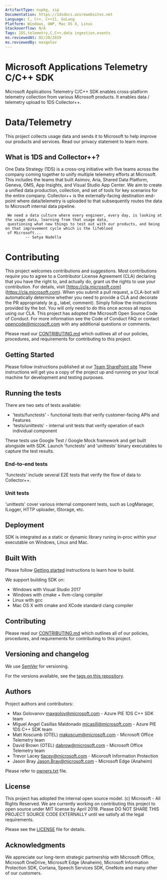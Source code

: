 ```yaml
---
ArtifactType: nupkg, zip
Documentation: https://1dsdocs.azurewebsites.net
Language: C, C++, C++11, GoLang
Platform: Windows, UWP, Mac OS X, Linux
Stackoverflow: N/A
Tags: 1DS,telemetry,C,C++,data ingestion,events
ms.reviewedAt: 02/20/2019
ms.reviewedBy: maxgolov
---
```


# Microsoft Applications Telemetry C/C++ SDK

Microsoft Applications Telemetry C/C++ SDK enables cross-platform telemetry collection from various Microsoft products.
It enables data / telemetry upload to 1DS Collector++. 

# Data/Telemetry

This project collects usage data and sends it to Microsoft to help improve our products and services.
Read our privacy statement to learn more.

## What is 1DS and Collector++?

One Data Strategy (1DS) is a cross-org initiative with five teams across the company coming together to unify multiple
telemetry efforts at Microsoft. This includes the teams that built Asimov, Aria, Shared Data Platform, Geneva, OMS, App
Insights, and Visual Studio App Center. We aim to create a unified data production, collection, and set of tools for key
scenarios for the entire company. Collector++ is the externally-facing destination end-point where data/telemetry is
uploaded to that subsequently routes the data to Microsoft internal data pipeline.


```
 We need a data culture where every engineer, every day, is looking at the usage data, learning from that usage data,
 questioning what new things to test out with our products, and being on that improvement cycle which is the lifeblood
 of Microsoft...
         -- Satya Nadella
```

# Contributing

This project welcomes contributions and suggestions. Most contributions require you to agree to a Contributor License
Agreement (CLA) declaring that you have the right to, and actually do, grant us the rights to use your contribution.
For details, visit [https://cla.microsoft.com] (https://cla.microsoft.com). When you submit a pull request, a CLA-bot
will automatically determine whether you need to provide a CLA and decorate the PR appropriately (e.g., label, comment).
Simply follow the instructions provided by the bot. You will only need to do this once across all repos using our CLA.
This project has adopted the Microsoft Open Source Code of Conduct. For more information see the Code of Conduct FAQ
or contact opencode@microsoft.com with any additional questions or comments.

Please read our [CONTRIBUTING.md](CONTRIBUTING.md) which outlines all of our policies, procedures, and requirements for
contributing to this project.

## Getting Started

Please follow instructions published at our [Team SharePoint site](https://microsoft.sharepoint.com/teams/1ds.sdk.cpp/SitePages/Home.aspx)
These instructions will get you a copy of the project up and running on your local machine for development and testing purposes.

## Running the tests

There are two sets of tests available:
* 'tests/functests' - functional tests that verify customer-facing APIs and Features
* 'tests/unittests' - internal unit tests that verify operation of each individual component

These tests use Google Test / Google Mock framework and get built alongside with SDK.
Launch 'functests' and 'unittests' binary executables to capture the test results.

### End-to-end tests

'functests' include several E2E tests that verify the flow of data to Collector++.

### Unit tests

'unittests' cover various internal component tests, such as LogManager, ILogger, HTTP uploader, IStorage, etc.

## Deployment

SDK is integrated as a static or dynamic library runing in-proc within your executable on Windows, Linux and Mac.

## Built With

Please follow [Getting started](https://microsoft.sharepoint.com/teams/1ds.sdk.cpp/SitePages/Home.aspx) instructions to learn how to build.

We support building SDK on:
* Windows with Visual Studio 2017
* Windows with cmake + llvm-clang compiler
* Linux with gcc
* Mac OS X with cmake and XCode standard clang compiler

## Contributing

Please read our [CONTRIBUTING.md](CONTRIBUTING.md) which outlines all of our policies, procedures, and requirements for contributing to this project.

## Versioning and changelog

We use [SemVer](http://semver.org/) for versioning.

For the versions available, see the [tags on this repository](https://msasg.visualstudio.com/Shared%20Data/_git/Aria.SDK.Cpp/tags).

## Authors

Project authors and contributors:

* Max Golovanov <maxgolov@microsoft.com> - Azure PIE 1DS C++ SDK team
* Miguel Angel Casillas Maldonado <micasill@microsoft.com> - Azure PIE 1DS C++ SDK team
* Matt Koscumb (OTEL) <makoscum@microsoft.com> - Microsoft Office Telemetry team
* David Brown (OTEL) <dabrow@microsoft.com> - Microsoft Office Telemetry team
* Trevor Lacey <tlacey@microsoft.com> - Micorosft Information Protection
* Jason Bray <Jason.Bray@microsoft.com> - Microsoft Edge (Anaheim)


Please refer to [owners.txt](owners.txt) file.

## License

This project has adopted the internal open source model. (c) Microsoft - All Rights Reserved.
We are currently working on contributing this project to open source under MIT license by April 2019.
Please DO NOT SHARE THIS PROJECT SOURCE CODE EXTERNALLY until we satisfy all the legal requirements.

Please see the [LICENSE](LICENSE) file for details.

## Acknowledgments

We appreciate our long-term strategic partnership with Microsoft Office, Microsoft OneDrive, Microsoft Edge (Anaheim), Microsoft Information Protection SDK, Cortana, Speech Services SDK, OneNote and many other of our customers.
